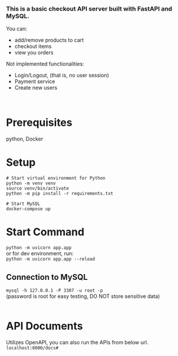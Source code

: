 ### This is a basic checkout API server built with FastAPI and MySQL. <br/>
You can:
- add/remove products to cart
- checkout items 
- view you orders

Not implemented functionalities:
- Login/Logout, (that is, no user session)
- Payment service
- Create new users
<br/>

# Prerequisites
python, Docker
<br/>

# Setup
```
# Start virtual environment for Python
python -m venv venv
source venv/bin/activate
python -m pip install -r requirements.txt

# Start MySQL
docker-compose up

```

# Start Command

`python -m uvicorn app.app`<br/>
or for dev environment, run:<br/>
`python -m uvicorn app.app --reload`

## Connection to MySQL
`mysql -h 127.0.0.1 -P 3307 -u root -p` <br/>
(password is root for easy testing, DO NOT store sensitive data)
<br/><br/>

# API Documents
Utilizes OpenAPI, you can also run the APIs from below url.<br/>
`localhost:8000/docs#`